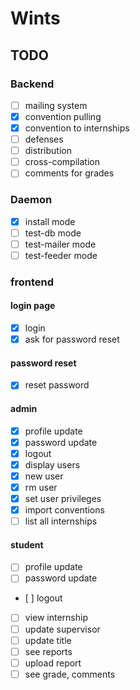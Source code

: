 # Wints

## TODO

### Backend

- [ ] mailing system
- [x] convention pulling
- [x] convention to internships
- [ ] defenses
- [ ] distribution
- [ ] cross-compilation
- [ ] comments for grades

### Daemon

- [x] install mode
- [ ] test-db mode
- [ ] test-mailer mode
- [ ] test-feeder mode

### frontend

#### login page

- [x] login
- [x] ask for password reset

#### password reset

- [x] reset password

#### admin
- [x] profile update
- [x] password update
- [x] logout
- [x] display users
- [x] new user
- [x] rm user
- [x] set user privileges
- [x] import conventions
- [ ] list all internships

#### student
- [ ] profile update
- [ ] password update
- [ ] logout
- [ ] view internship
- [ ] update supervisor
- [ ] update title
- [ ] see reports
- [ ] upload report
- [ ] see grade, comments
